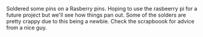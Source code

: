 Soldered some pins on a Rasberry pins. Hoping to use the rasbeerry pi for a future project but we'll see how things pan out. Some of the solders are pretty crappy due to this being a newbie. Check the scrapboook for advice from a nice guy. 
